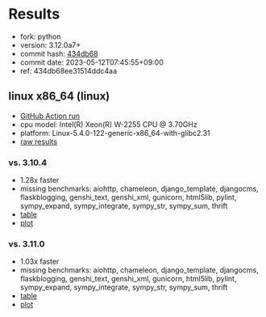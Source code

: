 # Results

- fork: python
- version: 3.12.0a7+
- commit hash: [434db68](https://github.com/python/cpython/commit/434db68)
- commit date: 2023-05-12T07:45:55+09:00
- ref: 434db68ee31514ddc4aa

## linux x86_64 (linux)

- [GitHub Action run](https://github.com/faster-cpython/benchmarking/actions/runs/4953633661)
- cpu model: Intel(R) Xeon(R) W-2255 CPU @ 3.70GHz
- platform: Linux-5.4.0-122-generic-x86_64-with-glibc2.31
- [raw results](bm-20230512-linux-x86_64-python-434db68ee31514ddc4aa-3.12.0a7%2B-434db68.json)

### vs. 3.10.4

- 1.28x faster
- missing benchmarks: aiohttp, chameleon, django_template, djangocms, flaskblogging, genshi_text, genshi_xml, gunicorn, html5lib, pylint, sympy_expand, sympy_integrate, sympy_str, sympy_sum, thrift
- [table](bm-20230512-linux-x86_64-python-434db68ee31514ddc4aa-3.12.0a7%2B-434db68-vs-3.10.4.md)
- [plot](bm-20230512-linux-x86_64-python-434db68ee31514ddc4aa-3.12.0a7%2B-434db68-vs-3.10.4.png)

### vs. 3.11.0

- 1.03x faster
- missing benchmarks: aiohttp, chameleon, django_template, djangocms, flaskblogging, genshi_text, genshi_xml, gunicorn, html5lib, pylint, sympy_expand, sympy_integrate, sympy_str, sympy_sum, thrift
- [table](bm-20230512-linux-x86_64-python-434db68ee31514ddc4aa-3.12.0a7%2B-434db68-vs-3.11.0.md)
- [plot](bm-20230512-linux-x86_64-python-434db68ee31514ddc4aa-3.12.0a7%2B-434db68-vs-3.11.0.png)

